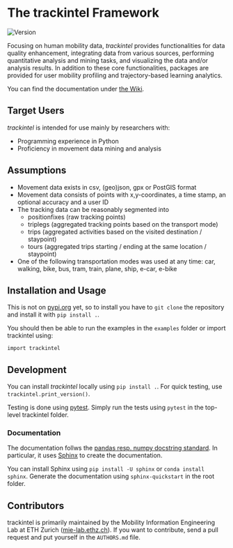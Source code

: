 # The trackintel Framework

![Version](https://img.shields.io/badge/version-v0.0.1-red.svg)

Focusing on human mobility data, *trackintel* provides functionalities for data quality enhancement, integrating data from various sources, performing quantitative analysis and mining tasks, and visualizing the data and/or analysis results. In addition to these core functionalities, packages are provided for user mobility profiling and trajectory-based learning analytics.

You can find the documentation under [the Wiki](https://github.com/mie-lab/trackintel/wiki).

## Target Users

*trackintel* is intended for use mainly by researchers with:

* Programming experience in Python
* Proficiency in movement data mining and analysis

## Assumptions

* Movement data exists in csv, (geo)json, gpx or PostGIS format
* Movement data consists of points with x,y-coordinates, a time stamp, an optional accuracy and a user ID
* The tracking data can be reasonably segmented into 
  * positionfixes (raw tracking points)
  * triplegs (aggregated tracking points based on the transport mode)
  * trips (aggregated activities based on the visited destination / staypoint)
  * tours (aggregated trips starting / ending at the same location / staypoint)
* One of the following transportation modes was used at any time: car, walking, bike, bus, tram, train, plane, ship, e-car, e-bike

## Installation and Usage

This is not on [pypi.org](https://pypi.org/) yet, so to install you have to `git clone` the repository and install it with `pip install .`.

You should then be able to run the examples in the `examples` folder or import trackintel using:
```{python}
import trackintel
```

## Development

You can install *trackintel* locally using `pip install .`. For quick testing, use `trackintel.print_version()`.

Testing is done using [pytest](https://docs.pytest.org/en/latest). Simply run the tests using `pytest` in the top-level trackintel folder.

### Documentation

The documentation follws the [pandas resp. numpy docstring standard](https://pandas-docs.github.io/pandas-docs-travis/development/contributing.html#contributing-to-the-documentation). In particular, it uses [Sphinx](http://www.sphinx-doc.org/en/master/) to create the documentation.

You can install Sphinx using `pip install -U sphinx` or `conda install sphinx`. Generate the documentation using `sphinx-quickstart` in the root folder.

## Contributors

trackintel is primarily maintained by the Mobility Information Engineering Lab at ETH Zurich ([mie-lab.ethz.ch](http://mie-lab.ethz.ch)). If you want to contribute, send a pull request and put yourself in the `AUTHORS.md` file.